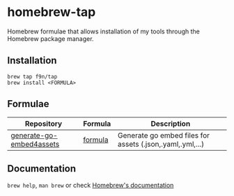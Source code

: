 # homebrew-tap

Homebrew formulae that allows installation of my tools through the Homebrew package manager.

## Installation

```
brew tap f9n/tap
brew install <FORMULA>
```

## Formulae

| Repository | Formula | Description |
| ---------- | ------- | ----------- |
| [generate-go-embed4assets](https://github.com/f9n/generate-go-embed4assets) | [formula](Formula/generate-go-embed4assets.rb) | Generate go embed files for assets (.json,.yaml,.yml,...) |

## Documentation

`brew help`, `man brew` or check [Homebrew's documentation](https://docs.brew.sh/)
